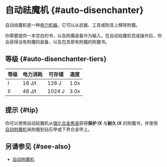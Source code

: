 # 自动祛魔机 {#auto-disenchanter}

自动祛魔机是一种[电力机器](/Electric-Machines#machines)。它可以从武器、工具或防具上移除附魔。

你需要提供一本空白的书，以及附魔装备作为输入。在自动祛魔机完成操作后，你会获得没有附魔的装备，以及包含原有附魔的附魔书。

## 等级 {#auto-disenchanter-tiers}

| 等级 | 电力消耗   | 可存储    | 速度   |
|----|--------|--------|------|
| I  | 18 J/t | 128 J  | 1.0x |
| II | 48 J/t | 1024 J | 3.0x |

## 提示 {#tip}

你可以使用自动祛魔机从[强化合金套装](/Armor#reinforced-armor-set)获得**保护 IX** 与**耐久 IX**
的附魔书，并使用[自动附魔机](/Auto-Enchanter)来附魔到钻石甲或下界合金甲上。

## 另请参见 {#see-also}

- [自动附魔机](/Auto-Enchanter)
